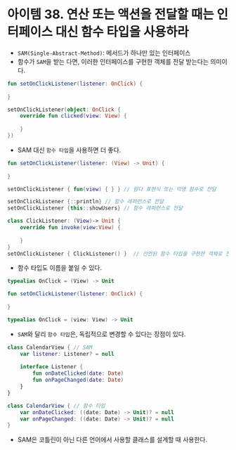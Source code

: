 # 아이템 38. 연산 또는 액션을 전달할 때는 인터페이스 대신 함수 타입을 사용하라

- `SAM(Single-Abstract-Method)`: 메서드가 하나만 있는 인터페이스
- 함수가 `SAM`을 받는 다면, 이러한 인터페이스를 구현한 객체를 전달 받는다는 의미이다.

```kotlin
fun setOnClickListener(listener: OnClick) {
    
}

setOnClickListener(object: OnClick {
    override fun clicked(view: View) {
        
    }
})
```



- SAM 대신 `함수 타입`을 사용하면 더 좋다.
```kotlin
fun setOnClickListener(listener: (View) -> Unit) {
    
}

setOnClickListener { fun(view) { } } // 람다 표현식 또는 익명 함수로 전달

setOnClickListener {::println} // 함수 레퍼런스로 전달
setOnClickListener {this::showUsers} // 함수 레퍼런스로 전달

class ClickListener: (View)-> Unit {
    override fun invoke(view:View) {
        
    }
}
setOnClickListener { ClickListener() }  // 선언된 함수 타입을 구현한 객체로 전달
```
- 함수 타입도 이름을 붙일 수 있다.
```kotlin
typealias OnClick = (View) -> Unit

fun setOnClickListener(listener: OnClick) {
    
}

typealias OnClick = (view: View) -> Unit

```
- `SAM`와 달리 `함수 타입`은, 독립적으로 변경할 수 있다는 장점이 있다. 

```kotlin
class CalendarView { // SAM
    var listener: Listener? = null
    
    interface Listener {
        fun onDateClicked(date: Date)
        fun onPageChanged(date: Date)
    }
}

class CalendarView { // 함수 타입
    var onDateClicked: ((date: Date) -> Unit)? = null
    var onPageChanged: ((date: Date) -> Unit)? = null
}
```

- SAM은 코틀린이 아닌 다른 언어에서 사용할 클래스를 설계할 때 사용한다.